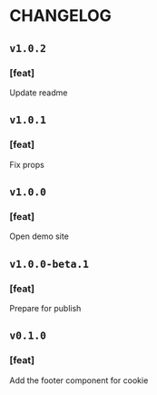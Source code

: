 # CHANGELOG

## `v1.0.2`

### [feat]
Update readme

## `v1.0.1`

### [feat]
Fix props

## `v1.0.0`

### [feat]
Open demo site

## `v1.0.0-beta.1`

### [feat]
Prepare for publish

## `v0.1.0`

### [feat]
Add the footer component for cookie
